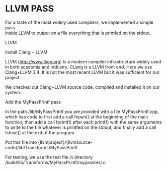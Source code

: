 # LLVM PASS

For a taste of the most widely used compilers, we implemented a simple pass  
inside LLVM to output on a file everything that is printf­ed on the stdout. 

LLVM 
 
Install Clang + LLVM 
 
LLVM (http://www.llvm.org) is a modern compiler infrastructure widely used in 
both academia and industry. CLang is a LLVM front end. Here we use Clang+LLVM 3.4. 
It is not the most recent LLVM but it was sufficient for our project. 
 
We checked out Clang+LLVM source code, compiled and installed it on our system. 
 
 
Add the MyPassPrintf pass 
 
In the path /lib/MyPassPrintf you are provided with a file MyPassPrintf.cpp, 
which has code to first add a call fopen() at the beginning of the main function, 
then add a call fprintf() after each printf() with the same arguments to write 
to the file whatever is printf­ed on the stdout; and finally add a call fclose() 
at the exit of the program. 
 
Put this file into {llvm­project}/{llvm­source­code}/lib/Transforms/MyPassPrintf 
 
For testing, we use the test file in directory 
/build/lib/Transforms/MyPassPrintf/mypasstest.c
